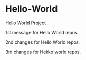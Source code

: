 # Hello-World
Hello World Project

1st message for Hello World repos.

2nd changes for Hello World repos.

3rd changes for Hekko world repos.